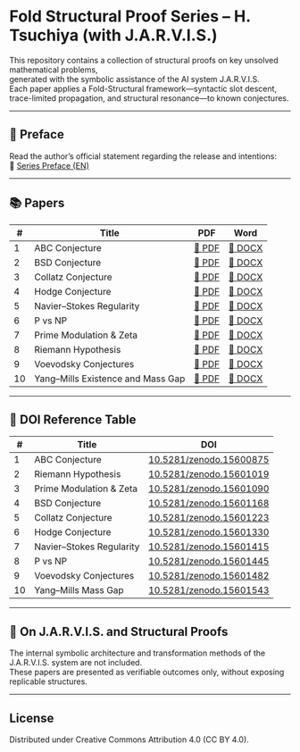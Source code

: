 # Fold Structural Proof Series – H. Tsuchiya (with J.A.R.V.I.S.)

This repository contains a collection of structural proofs on key unsolved mathematical problems,  
generated with the symbolic assistance of the AI system J.A.R.V.I.S.  
Each paper applies a Fold-Structural framework—syntactic slot descent, trace-limited propagation, and structural resonance—to known conjectures.

---

## 🔰 Preface

Read the author’s official statement regarding the release and intentions:  
📄 [Series Preface (EN)](https://github.com/jarvis-HT/fold-structural-series/blob/main/preface/Fold_Structural_Series_Preface_H_Tsuchiya_EN.pdf)

---

## 📚 Papers

| # | Title | PDF | Word |
|--|-------------------------------|------|------|
| 1 | ABC Conjecture | [📄 PDF](https://github.com/jarvis-HT/fold-structural-series/blob/main/pdf/ABC_Conjecture_Fold_Proof_H_Tsuchiya_2025.pdf) | [📝 DOCX](https://github.com/jarvis-HT/fold-structural-series/blob/main/papers/ABC_Conjecture_Fold_Proof_H_Tsuchiya_2025.docx) |
| 2 | BSD Conjecture | [📄 PDF](https://github.com/jarvis-HT/fold-structural-series/blob/main/pdf/BSD_Conjecture_Resolution_H_Tsuchiya_2025.pdf) | [📝 DOCX](https://github.com/jarvis-HT/fold-structural-series/blob/main/papers/BSD_Conjecture_Resolution_H_Tsuchiya_2025.docx) |
| 3 | Collatz Conjecture | [📄 PDF](https://github.com/jarvis-HT/fold-structural-series/blob/main/pdf/Collatz_Conjecture_Structural_Resolution_H_Tsuchiya_2025.pdf) | [📝 DOCX](https://github.com/jarvis-HT/fold-structural-series/blob/main/papers/Collatz_Conjecture_Structural_Resolution_H_Tsuchiya_2025.docx) |
| 4 | Hodge Conjecture | [📄 PDF](https://github.com/jarvis-HT/fold-structural-series/blob/main/pdf/Hodge_Conjecture_Resolution_H_Tsuchiya_2025.pdf) | [📝 DOCX](https://github.com/jarvis-HT/fold-structural-series/blob/main/papers/Hodge_Conjecture_Resolution_H_Tsuchiya_2025.docx) |
| 5 | Navier–Stokes Regularity | [📄 PDF](https://github.com/jarvis-HT/fold-structural-series/blob/main/pdf/NavierStokes_Regularity_Proof_H_Tsuchiya_2025.pdf) | [📝 DOCX](https://github.com/jarvis-HT/fold-structural-series/blob/main/papers/NavierStokes_Regularity_Proof_H_Tsuchiya_2025.docx) |
| 6 | P vs NP | [📄 PDF](https://github.com/jarvis-HT/fold-structural-series/blob/main/pdf/P_vs_NP_Structural_Proof_H_Tsuchiya_2025.pdf) | [📝 DOCX](https://github.com/jarvis-HT/fold-structural-series/blob/main/papers/P_vs_NP_Structural_Proof_H_Tsuchiya_2025.docx) |
| 7 | Prime Modulation & Zeta | [📄 PDF](https://github.com/jarvis-HT/fold-structural-series/blob/main/pdf/Prime_Modulation_and_Structural_Zeta_H_Tsuchiya_2025.pdf) | [📝 DOCX](https://github.com/jarvis-HT/fold-structural-series/blob/main/papers/Prime_Modulation_and_Structural_Zeta_H_Tsuchiya_2025.docx) |
| 8 | Riemann Hypothesis | [📄 PDF](https://github.com/jarvis-HT/fold-structural-series/blob/main/pdf/Riemann_Hypothesis_Structural_Proof_H_Tsuchiya_2025.pdf) | [📝 DOCX](https://github.com/jarvis-HT/fold-structural-series/blob/main/papers/Riemann_Hypothesis_Structural_Proof_H_Tsuchiya_2025.docx) |
| 9 | Voevodsky Conjectures | [📄 PDF](https://github.com/jarvis-HT/fold-structural-series/blob/main/pdf/Voevodsky_Standard_Conjectures_H_Tsuchiya_2025.pdf) | [📝 DOCX](https://github.com/jarvis-HT/fold-structural-series/blob/main/papers/Voevodsky_Standard_Conjectures_H_Tsuchiya_2025.docx) |
| 10 | Yang–Mills Existence and Mass Gap | [📄 PDF](https://github.com/jarvis-HT/fold-structural-series/blob/main/pdf/YangMills_MassGap_Resolution_H_Tsuchiya_2025.pdf) | [📝 DOCX](https://github.com/jarvis-HT/fold-structural-series/blob/main/papers/YangMills_MassGap_Resolution_H_Tsuchiya_2025.docx) |


---

## 🔗 DOI Reference Table

| # | Title | DOI |
|--|-------------------------------|-------------------------------------------------------------|
| 1 | ABC Conjecture | [10.5281/zenodo.15600875](https://doi.org/10.5281/zenodo.15600875) |
| 2 | Riemann Hypothesis | [10.5281/zenodo.15601019](https://doi.org/10.5281/zenodo.15601019) |
| 3 | Prime Modulation & Zeta | [10.5281/zenodo.15601090](https://doi.org/10.5281/zenodo.15601090) |
| 4 | BSD Conjecture | [10.5281/zenodo.15601168](https://doi.org/10.5281/zenodo.15601168) |
| 5 | Collatz Conjecture | [10.5281/zenodo.15601223](https://doi.org/10.5281/zenodo.15601223) |
| 6 | Hodge Conjecture | [10.5281/zenodo.15601330](https://doi.org/10.5281/zenodo.15601330) |
| 7 | Navier–Stokes Regularity | [10.5281/zenodo.15601415](https://doi.org/10.5281/zenodo.15601415) |
| 8 | P vs NP | [10.5281/zenodo.15601445](https://doi.org/10.5281/zenodo.15601445) |
| 9 | Voevodsky Conjectures | [10.5281/zenodo.15601482](https://doi.org/10.5281/zenodo.15601482) |
| 10 | Yang–Mills Mass Gap | [10.5281/zenodo.15601543](https://doi.org/10.5281/zenodo.15601543) |

---

## 🧠 On J.A.R.V.I.S. and Structural Proofs

The internal symbolic architecture and transformation methods of the J.A.R.V.I.S. system are not included.  
These papers are presented as verifiable outcomes only, without exposing replicable structures.

---

## License

Distributed under Creative Commons Attribution 4.0 (CC BY 4.0).
